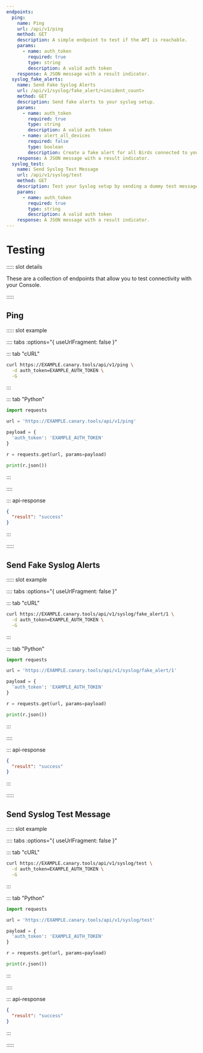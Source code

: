```yaml
---
endpoints:
  ping:
    name: Ping
    url: /api/v1/ping
    method: GET
    description: A simple endpoint to test if the API is reachable.
    params:
      - name: auth_token
        required: true
        type: string
        description: A valid auth token
    response: A JSON message with a result indicator.
  syslog_fake_alerts:
    name: Send Fake Syslog Alerts
    url: /api/v1/syslog/fake_alert/<incident_count>
    method: GET
    description: Send fake alerts to your syslog setup.
    params:
      - name: auth_token
        required: true
        type: string
        description: A valid auth token
      - name: alert_all_devices
        required: false
        type: boolean
        description: Create a fake alert for all Birds connected to your Console
    response: A JSON message with a result indicator.
  syslog_test:
    name: Send Syslog Test Message
    url: /api/v1/syslog/test
    method: GET
    description: Test your Syslog setup by sending a dummy test message.
    params:
      - name: auth_token
        required: true
        type: string
        description: A valid auth token
    response: A JSON message with a result indicator.
---
```

# Testing

<APIEndpoints :endpoints="$page.frontmatter.endpoints" :path="$page.regularPath">

::::: slot details

These are a collection of endpoints that allow you to test connectivity with your Console.

:::::

</APIEndpoints>

## Ping

<APIDetails :endpoint="$page.frontmatter.endpoints.ping">

::::: slot example

:::: tabs :options="{ useUrlFragment: false }"

::: tab "cURL"

``` bash
curl https://EXAMPLE.canary.tools/api/v1/ping \
  -d auth_token=EXAMPLE_AUTH_TOKEN \
  -G
```

:::


::: tab "Python"

``` python
import requests

url = 'https://EXAMPLE.canary.tools/api/v1/ping'

payload = {
  'auth_token': 'EXAMPLE_AUTH_TOKEN'
}

r = requests.get(url, params=payload)

print(r.json())
```

:::

::::

::: api-response
```json
{
  "result": "success"
}
```
:::

:::::

</APIDetails>

## Send Fake Syslog Alerts

<APIDetails :endpoint="$page.frontmatter.endpoints.syslog_fake_alerts">

::::: slot example

:::: tabs :options="{ useUrlFragment: false }"

::: tab "cURL"

``` bash
curl https://EXAMPLE.canary.tools/api/v1/syslog/fake_alert/1 \
  -d auth_token=EXAMPLE_AUTH_TOKEN \
  -G
```

:::


::: tab "Python"

``` python
import requests

url = 'https://EXAMPLE.canary.tools/api/v1/syslog/fake_alert/1'

payload = {
  'auth_token': 'EXAMPLE_AUTH_TOKEN'
}

r = requests.get(url, params=payload)

print(r.json())
```

:::

::::

::: api-response
```json
{
  "result": "success"
}
```
:::

:::::

</APIDetails>

## Send Syslog Test Message

<APIDetails :endpoint="$page.frontmatter.endpoints.syslog_test">

::::: slot example

:::: tabs :options="{ useUrlFragment: false }"

::: tab "cURL"

``` bash
curl https://EXAMPLE.canary.tools/api/v1/syslog/test \
  -d auth_token=EXAMPLE_AUTH_TOKEN \
  -G
```

:::


::: tab "Python"

``` python
import requests

url = 'https://EXAMPLE.canary.tools/api/v1/syslog/test'

payload = {
  'auth_token': 'EXAMPLE_AUTH_TOKEN'
}

r = requests.get(url, params=payload)

print(r.json())
```

:::

::::

::: api-response
```json
{
  "result": "success"
}
```
:::

:::::

</APIDetails>
